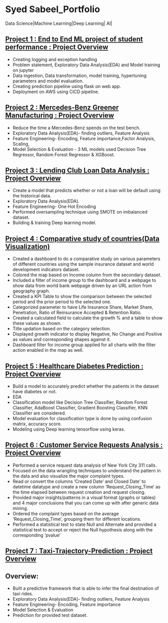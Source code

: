 # Syed Sabeel_Portfolio
Data Science|Machine Learning|Deep Learning| AI|

## [Project 1 : End to End ML project of student performance : Project Overview](https://github.com/syedsabeel88/EndtoEndML)
* Creating logging and exception handling
* Problem statement, Exploratory Data Analysis(EDA) and Model training on jupyter
* Data ingestion, Data transformation, model training, hypertuning parameters and model evaluation.
* Creating prediction pipeline using flask on web app.
* Deployment on AWS using CICD pipeline.

## [Project 2 : Mercedes-Benz Greener Manufacturing : Project Overview](https://github.com/syedsabeel88/Mercedes-Benz-Greener-Manufacturing)
* Reduce the time a Mercedes-Benz spends on the test bench.
* Exploratory Data Analysis(EDA)- finding outliers, Feature Analysis
* Feature Engineering- Encoding, Feature importance,Factor Analysis, Scaling,
* Model Selection & Evaluation - 3 ML models used Decision Tree Regressor, Random Forest Regressor & XGBoost.

## [Project 3 : Lending Club Loan Data Analysis : Project Overview](https://github.com/syedsabeel88/Lending-Club-Loan-Data-Analysis)
* Create a model that predicts whether or not a loan will be default using the historical data.
* Exploratory Data Analysis(EDA).
* Feature Engineering- One Hot Encoding
* Performed oversampling technique using SMOTE on imbalanced dataset.
* Building & training Deep learning model. 

## [Project 4 : Comparative study of countries(Data Visualization)](https://github.com/syedsabeel88/Comparative-study-of-countries-Tableau)
* Created a dashboard to do a comparative study on various parameters of different countries using the sample insurance dataset and world development indicators dataset.
* Colored the map based on Income column from the secondary dataset.
* Included a filter of income group to the dashboard and a webpage to show data from world bank webpage driven by an URL action from geography graph.
* Created a KPI Table to show the comparison between the selected period and the prior period to the selected one.
* Categorized parameter to have Life Insurance Share, Market Share, Penetration, Ratio of Reinsurance Accepted & Retention Ratio.
* Created a calculated field to calculate the growth % and a table to show these values as shown.
* Title updation based on the category selection.
* Displayed growth indicator to display Negative, No Change and Positive as values and corresponding shapes against it.
* Dashboard filter for income group applied for all charts with the filter action enabled in the map as well.

## [Project 5 : Healthcare Diabetes Prediction : Project Overview](https://github.com/syedsabeel88/HealthCare_Diabetes)
* Build a model to accurately predict whether the patients in the dataset have diabetes or not. 
* EDA
* Classification model like Decision Tree Classifier, Random Forest Classifier, AdaBoost Classifier,
Gradient Boosting Classifier, KNN Classifier are considered.
* Model evaluation for classification type is done by using confusion matrix, accuracy score.
* Modeling using Deep learning tensorflow using keras.

## [Project 6 : Customer Service Requests Analysis : Project Overview](https://github.com/syedsabeel88/Customer-Service-Requests-Analysis)
* Performed a service request data analysis of New York City 311 calls. 
* Focused on the data wrangling techniques to understand the pattern in the data and also visualize the major complaint types.
* Read or convert the columns ‘Created Date’ and Closed Date’ to datetime datatype and create a new column ‘Request_Closing_Time’ as the time elapsed between request creation and request closing.
* Provided major insights/patterns in a visual format (graphs or tables) and 4 major conclusions that you can come up with after generic data mining.
* Ordered the complaint types based on the average ‘Request_Closing_Time’, grouping them for different locations.
* Performed a statistical test to state Null and Alternate and provided a statistical test to accept or reject the Null hypothesis along with the corresponding ‘pvalue’


## [Project 7 : Taxi-Trajectory-Prediction : Project Overview](https://github.com/syedsabeel88/Taxi-Trajectory-Prediction)
## Overview:
* Built a predictive framework that is able to infer the final destination of taxi rides.
* Exploratory Data Analysis(EDA)- finding outliers, Feature Analysis
* Feature Engineering- Encoding, Feature importance
* Model Selection & Evaluation
* Prediction for provided test dataset.

